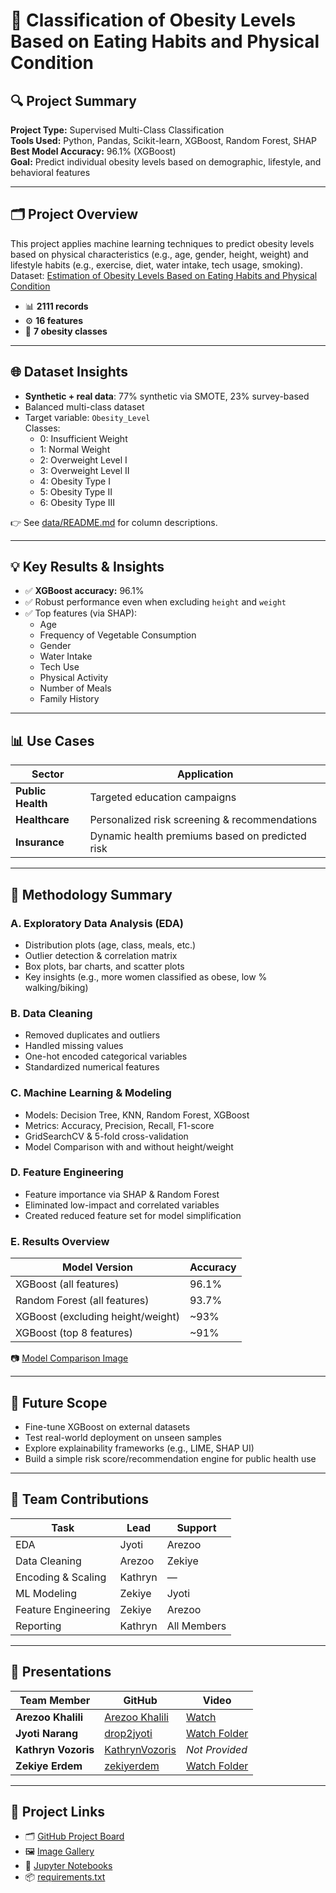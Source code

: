 # 🧠 Classification of Obesity Levels Based on Eating Habits and Physical Condition

## 🔍 Project Summary

**Project Type:** Supervised Multi-Class Classification  
**Tools Used:** Python, Pandas, Scikit-learn, XGBoost, Random Forest, SHAP  
**Best Model Accuracy:** 96.1% (XGBoost)  
**Goal:** Predict individual obesity levels based on demographic, lifestyle, and behavioral features

---

## 🗂 Project Overview

This project applies machine learning techniques to predict obesity levels based on physical characteristics (e.g., age, gender, height, weight) and lifestyle habits (e.g., exercise, diet, water intake, tech usage, smoking).  
Dataset: [Estimation of Obesity Levels Based on Eating Habits and Physical Condition](https://archive.ics.uci.edu/dataset/544/estimation+of+obesity+levels+based+on+eating+habits+and+physical+condition)

- 📊 **2111 records**
- ⚙️ **16 features**
- 🎯 **7 obesity classes**

---

## 🌐 Dataset Insights

- **Synthetic + real data**: 77% synthetic via SMOTE, 23% survey-based
- Balanced multi-class dataset
- Target variable: `Obesity_Level`  
  Classes:
  - 0: Insufficient Weight
  - 1: Normal Weight
  - 2: Overweight Level I
  - 3: Overweight Level II
  - 4: Obesity Type I
  - 5: Obesity Type II
  - 6: Obesity Type III

👉 See [data/README.md](data/README.md) for column descriptions.

---

## 💡 Key Results & Insights

- ✅ **XGBoost accuracy:** 96.1%
- ✅ Robust performance even when excluding `height` and `weight`
- ✅ Top features (via SHAP):
  - Age
  - Frequency of Vegetable Consumption
  - Gender
  - Water Intake
  - Tech Use
  - Physical Activity
  - Number of Meals
  - Family History

---

## 📊 Use Cases

| Sector | Application |
|--------|-------------|
| **Public Health** | Targeted education campaigns |
| **Healthcare** | Personalized risk screening & recommendations |
| **Insurance** | Dynamic health premiums based on predicted risk |

---

## 🔬 Methodology Summary

### A. Exploratory Data Analysis (EDA)

- Distribution plots (age, class, meals, etc.)
- Outlier detection & correlation matrix
- Box plots, bar charts, and scatter plots
- Key insights (e.g., more women classified as obese, low % walking/biking)

### B. Data Cleaning

- Removed duplicates and outliers
- Handled missing values
- One-hot encoded categorical variables
- Standardized numerical features

### C. Machine Learning & Modeling

- Models: Decision Tree, KNN, Random Forest, XGBoost
- Metrics: Accuracy, Precision, Recall, F1-score
- GridSearchCV & 5-fold cross-validation
- Model Comparison with and without height/weight

### D. Feature Engineering

- Feature importance via SHAP & Random Forest
- Eliminated low-impact and correlated variables
- Created reduced feature set for model simplification

### E. Results Overview

| Model Version | Accuracy |
|---------------|----------|
| XGBoost (all features) | 96.1% |
| Random Forest (all features) | 93.7% |
| XGBoost (excluding height/weight) | ~93% |
| XGBoost (top 8 features) | ~91% |

📷 [Model Comparison Image](https://github.com/user-attachments/assets/aa63819b-5b34-46d8-a177-13cf16565fc5)

---

## 🚀 Future Scope

- Fine-tune XGBoost on external datasets
- Test real-world deployment on unseen samples
- Explore explainability frameworks (e.g., LIME, SHAP UI)
- Build a simple risk score/recommendation engine for public health use

---

## 🧪 Team Contributions

| Task | Lead | Support |
|------|------|---------|
| EDA | Jyoti | Arezoo |
| Data Cleaning | Arezoo | Zekiye |
| Encoding & Scaling | Kathryn | — |
| ML Modeling | Zekiye | Jyoti |
| Feature Engineering | Zekiye | Arezoo |
| Reporting | Kathryn | All Members |

---

## 🎥 Presentations

| Team Member | GitHub | Video |
|-------------|--------|-------|
| **Arezoo Khalili** | [Arezoo Khalili](https://github.com/Arezookhalili) | [Watch](https://drive.google.com/file/d/1R9KJtClii35X0K13XacfvGpxG0r_dh9j/view?usp=drive_link) |
| **Jyoti Narang** | [drop2jyoti](https://github.com/drop2jyoti) | [Watch Folder](https://drive.google.com/drive/folders/1kZ9L8xZUXKYOCRIFD6hSeOCnnMrqTmZb) |
| **Kathryn Vozoris** | [KathrynVozoris](https://github.com/KathrynVozoris) | *Not Provided* |
| **Zekiye Erdem** | [zekiyerdem](https://github.com/zekiyerdem) | [Watch Folder](https://drive.google.com/drive/folders/1edbiriTnRMPIYdsnzrAsmYj4fHGTJP6n?usp=sharing) |

---

## 📁 Project Links

- 🗂 [GitHub Project Board](https://github.com/users/drop2jyoti/projects/2)
- 🖼 [Image Gallery](https://github.com/drop2jyoti/Estimation-of-Obesity-Levels/blob/main/reports/Images.md)
- 📓 [Jupyter Notebooks](notebooks)
- 📦 [requirements.txt](requirement.txt)

